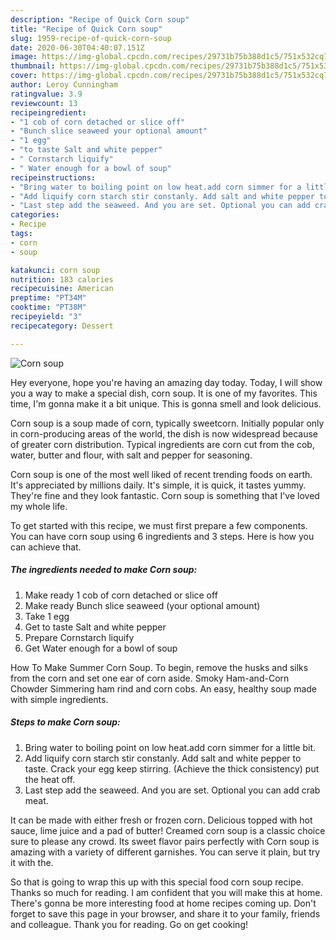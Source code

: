 ```yaml
---
description: "Recipe of Quick Corn soup"
title: "Recipe of Quick Corn soup"
slug: 1959-recipe-of-quick-corn-soup
date: 2020-06-30T04:40:07.151Z
image: https://img-global.cpcdn.com/recipes/29731b75b388d1c5/751x532cq70/corn-soup-recipe-main-photo.jpg
thumbnail: https://img-global.cpcdn.com/recipes/29731b75b388d1c5/751x532cq70/corn-soup-recipe-main-photo.jpg
cover: https://img-global.cpcdn.com/recipes/29731b75b388d1c5/751x532cq70/corn-soup-recipe-main-photo.jpg
author: Leroy Cunningham
ratingvalue: 3.9
reviewcount: 13
recipeingredient:
- "1 cob of corn detached or slice off"
- "Bunch slice seaweed your optional amount"
- "1 egg"
- "to taste Salt and white pepper"
- " Cornstarch liquify"
- " Water enough for a bowl of soup"
recipeinstructions:
- "Bring water to boiling point on low heat.add corn simmer for a little bit."
- "Add liquify corn starch stir constanly. Add salt and white pepper to taste. Crack your egg keep stirring. (Achieve the thick consistency) put the heat off."
- "Last step add the seaweed. And you are set. Optional you can add crab meat."
categories:
- Recipe
tags:
- corn
- soup

katakunci: corn soup 
nutrition: 183 calories
recipecuisine: American
preptime: "PT34M"
cooktime: "PT38M"
recipeyield: "3"
recipecategory: Dessert

---
```



![Corn soup](https://img-global.cpcdn.com/recipes/29731b75b388d1c5/751x532cq70/corn-soup-recipe-main-photo.jpg)

Hey everyone, hope you're having an amazing day today. Today, I will show you a way to make a special dish, corn soup. It is one of my favorites. This time, I'm gonna make it a bit unique. This is gonna smell and look delicious.

Corn soup is a soup made of corn, typically sweetcorn. Initially popular only in corn-producing areas of the world, the dish is now widespread because of greater corn distribution. Typical ingredients are corn cut from the cob, water, butter and flour, with salt and pepper for seasoning.

Corn soup is one of the most well liked of recent trending foods on earth. It's appreciated by millions daily. It's simple, it is quick, it tastes yummy. They're fine and they look fantastic. Corn soup is something that I've loved my whole life.


To get started with this recipe, we must first prepare a few components. You can have corn soup using 6 ingredients and 3 steps. Here is how you can achieve that.

<!--inarticleads1-->

##### The ingredients needed to make Corn soup:

1. Make ready 1 cob of corn detached or slice off
1. Make ready Bunch slice seaweed (your optional amount)
1. Take 1 egg
1. Get to taste Salt and white pepper
1. Prepare  Cornstarch liquify
1. Get  Water enough for a bowl of soup


How To Make Summer Corn Soup. To begin, remove the husks and silks from the corn and set one ear of corn aside. Smoky Ham-and-Corn Chowder Simmering ham rind and corn cobs. An easy, healthy soup made with simple ingredients. 

<!--inarticleads2-->

##### Steps to make Corn soup:

1. Bring water to boiling point on low heat.add corn simmer for a little bit.
1. Add liquify corn starch stir constanly. Add salt and white pepper to taste. Crack your egg keep stirring. (Achieve the thick consistency) put the heat off.
1. Last step add the seaweed. And you are set. Optional you can add crab meat.


It can be made with either fresh or frozen corn. Delicious topped with hot sauce, lime juice and a pad of butter! Creamed corn soup is a classic choice sure to please any crowd. Its sweet flavor pairs perfectly with Corn soup is amazing with a variety of different garnishes. You can serve it plain, but try it with the. 

So that is going to wrap this up with this special food corn soup recipe. Thanks so much for reading. I am confident that you will make this at home. There's gonna be more interesting food at home recipes coming up. Don't forget to save this page in your browser, and share it to your family, friends and colleague. Thank you for reading. Go on get cooking!
